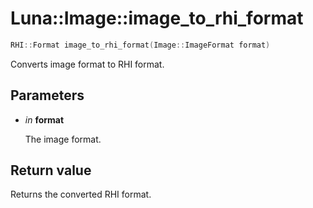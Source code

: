 # Luna::Image::image_to_rhi_format

```c++
RHI::Format image_to_rhi_format(Image::ImageFormat format)
```

Converts image format to RHI format. 



## Parameters
* *in* **format**

    The image format. 

## Return value
Returns the converted RHI format. 

